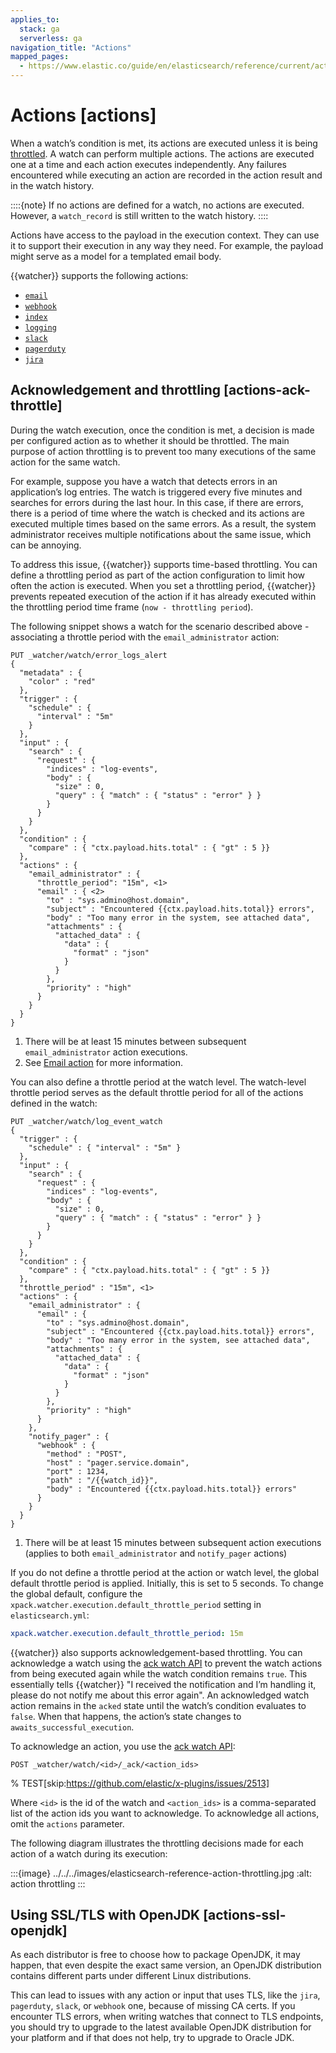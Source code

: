 ```yaml
---
applies_to:
  stack: ga
  serverless: ga
navigation_title: "Actions"
mapped_pages:
  - https://www.elastic.co/guide/en/elasticsearch/reference/current/actions.html
---
```


# Actions [actions]

When a watch’s condition is met, its actions are executed unless it is being [throttled](#actions-ack-throttle). A watch can perform multiple actions. The actions are executed one at a time and each action executes independently. Any failures encountered while executing an action are recorded in the action result and in the watch history.

::::{note}
If no actions are defined for a watch, no actions are executed. However, a `watch_record` is still written to the watch history.
::::

Actions have access to the payload in the execution context. They can use it to support their execution in any way they need. For example, the payload might serve as a model for a templated email body.

{{watcher}} supports the following actions:

* [`email`](actions-email.md)
* [`webhook`](actions-webhook.md)
* [`index`](actions-index.md)
* [`logging`](actions-logging.md)
* [`slack`](actions-slack.md)
* [`pagerduty`](actions-pagerduty.md)
* [`jira`](actions-jira.md)

## Acknowledgement and throttling [actions-ack-throttle]

During the watch execution, once the condition is met, a decision is made per configured action as to whether it should be throttled. The main purpose of action throttling is to prevent too many executions of the same action for the same watch.

For example, suppose you have a watch that detects errors in an application’s log entries. The watch is triggered every five minutes and searches for errors during the last hour. In this case, if there are errors, there is a period of time where the watch is checked and its actions are executed multiple times based on the same errors. As a result, the system administrator receives multiple notifications about the same issue, which can be annoying.

To address this issue, {{watcher}} supports time-based throttling. You can define a throttling period as part of the action configuration to limit how often the action is executed. When you set a throttling period, {{watcher}} prevents repeated execution of the action if it has already executed within the throttling period time frame (`now - throttling period`).

The following snippet shows a watch for the scenario described above - associating a throttle period with the `email_administrator` action:

```console
PUT _watcher/watch/error_logs_alert
{
  "metadata" : {
    "color" : "red"
  },
  "trigger" : {
    "schedule" : {
      "interval" : "5m"
    }
  },
  "input" : {
    "search" : {
      "request" : {
        "indices" : "log-events",
        "body" : {
          "size" : 0,
          "query" : { "match" : { "status" : "error" } }
        }
      }
    }
  },
  "condition" : {
    "compare" : { "ctx.payload.hits.total" : { "gt" : 5 }}
  },
  "actions" : {
    "email_administrator" : {
      "throttle_period": "15m", <1>
      "email" : { <2>
        "to" : "sys.admino@host.domain",
        "subject" : "Encountered {{ctx.payload.hits.total}} errors",
        "body" : "Too many error in the system, see attached data",
        "attachments" : {
          "attached_data" : {
            "data" : {
              "format" : "json"
            }
          }
        },
        "priority" : "high"
      }
    }
  }
}
```

1. There will be at least 15 minutes between subsequent `email_administrator` action executions.
2. See [Email action](actions-email.md) for more information.

You can also define a throttle period at the watch level. The watch-level throttle period serves as the default throttle period for all of the actions defined in the watch:

```console
PUT _watcher/watch/log_event_watch
{
  "trigger" : {
    "schedule" : { "interval" : "5m" }
  },
  "input" : {
    "search" : {
      "request" : {
        "indices" : "log-events",
        "body" : {
          "size" : 0,
          "query" : { "match" : { "status" : "error" } }
        }
      }
    }
  },
  "condition" : {
    "compare" : { "ctx.payload.hits.total" : { "gt" : 5 }}
  },
  "throttle_period" : "15m", <1>
  "actions" : {
    "email_administrator" : {
      "email" : {
        "to" : "sys.admino@host.domain",
        "subject" : "Encountered {{ctx.payload.hits.total}} errors",
        "body" : "Too many error in the system, see attached data",
        "attachments" : {
          "attached_data" : {
            "data" : {
              "format" : "json"
            }
          }
        },
        "priority" : "high"
      }
    },
    "notify_pager" : {
      "webhook" : {
        "method" : "POST",
        "host" : "pager.service.domain",
        "port" : 1234,
        "path" : "/{{watch_id}}",
        "body" : "Encountered {{ctx.payload.hits.total}} errors"
      }
    }
  }
}
```

1. There will be at least 15 minutes between subsequent action executions (applies to both `email_administrator` and `notify_pager` actions)

If you do not define a throttle period at the action or watch level, the global default throttle period is applied. Initially, this is set to 5 seconds. To change the global default, configure the `xpack.watcher.execution.default_throttle_period` setting in `elasticsearch.yml`:

```yaml
xpack.watcher.execution.default_throttle_period: 15m
```

{{watcher}} also supports acknowledgement-based throttling. You can acknowledge a watch using the [ack watch API](https://www.elastic.co/docs/api/doc/elasticsearch/operation/operation-watcher-ack-watch) to prevent the watch actions from being executed again while the watch condition remains `true`. This essentially tells {{watcher}} "I received the notification and I’m handling it, please do not notify me about this error again". An acknowledged watch action remains in the `acked` state until the watch’s condition evaluates to `false`. When that happens, the action’s state changes to `awaits_successful_execution`.

To acknowledge an action, you use the [ack watch API](https://www.elastic.co/docs/api/doc/elasticsearch/operation/operation-watcher-ack-watch):

```console
POST _watcher/watch/<id>/_ack/<action_ids>
```
%  TEST[skip:https://github.com/elastic/x-plugins/issues/2513]

Where `<id>` is the id of the watch and `<action_ids>` is a comma-separated list of the action ids you want to acknowledge. To acknowledge all actions, omit the `actions` parameter.

The following diagram illustrates the throttling decisions made for each action of a watch during its execution:

:::{image} ../../../images/elasticsearch-reference-action-throttling.jpg
:alt: action throttling
:::

## Using SSL/TLS with OpenJDK [actions-ssl-openjdk]

As each distributor is free to choose how to package OpenJDK, it may happen, that even despite the exact same version, an OpenJDK distribution contains different parts under different Linux distributions.

This can lead to issues with any action or input that uses TLS, like the `jira`, `pagerduty`, `slack`, or `webhook` one, because of missing CA certs. If you encounter TLS errors, when writing watches that connect to TLS endpoints, you should try to upgrade to the latest available OpenJDK distribution for your platform and if that does not help, try to upgrade to Oracle JDK.
